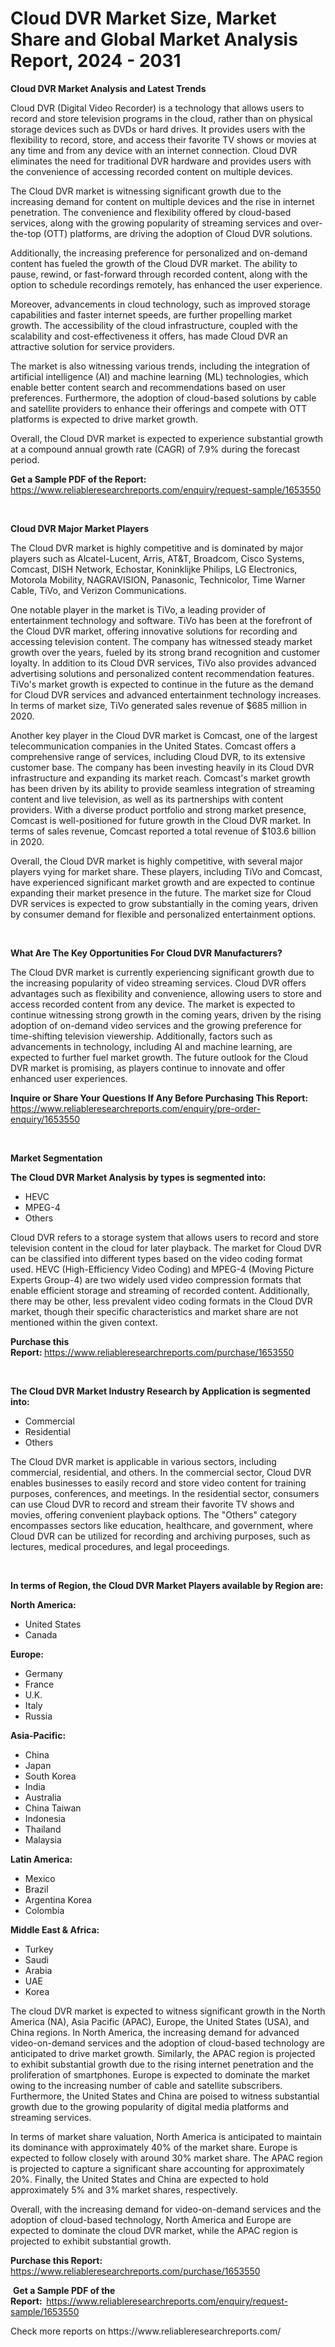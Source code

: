 <p><h1>Cloud DVR Market Size, Market Share and Global Market Analysis Report, 2024 - 2031</h1></p><p><strong>Cloud DVR Market Analysis and Latest Trends</strong></p>
<p><p>Cloud DVR (Digital Video Recorder) is a technology that allows users to record and store television programs in the cloud, rather than on physical storage devices such as DVDs or hard drives. It provides users with the flexibility to record, store, and access their favorite TV shows or movies at any time and from any device with an internet connection. Cloud DVR eliminates the need for traditional DVR hardware and provides users with the convenience of accessing recorded content on multiple devices.</p><p>The Cloud DVR market is witnessing significant growth due to the increasing demand for content on multiple devices and the rise in internet penetration. The convenience and flexibility offered by cloud-based services, along with the growing popularity of streaming services and over-the-top (OTT) platforms, are driving the adoption of Cloud DVR solutions.</p><p>Additionally, the increasing preference for personalized and on-demand content has fueled the growth of the Cloud DVR market. The ability to pause, rewind, or fast-forward through recorded content, along with the option to schedule recordings remotely, has enhanced the user experience.</p><p>Moreover, advancements in cloud technology, such as improved storage capabilities and faster internet speeds, are further propelling market growth. The accessibility of the cloud infrastructure, coupled with the scalability and cost-effectiveness it offers, has made Cloud DVR an attractive solution for service providers.</p><p>The market is also witnessing various trends, including the integration of artificial intelligence (AI) and machine learning (ML) technologies, which enable better content search and recommendations based on user preferences. Furthermore, the adoption of cloud-based solutions by cable and satellite providers to enhance their offerings and compete with OTT platforms is expected to drive market growth.</p><p>Overall, the Cloud DVR market is expected to experience substantial growth at a compound annual growth rate (CAGR) of 7.9% during the forecast period.</p></p>
<p><strong>Get a Sample PDF of the Report:&nbsp;</strong> <a href="https://www.reliableresearchreports.com/enquiry/request-sample/1653550">https://www.reliableresearchreports.com/enquiry/request-sample/1653550</a></p>
<p>&nbsp;</p>
<p><strong>Cloud DVR Major Market Players</strong></p>
<p><p>The Cloud DVR market is highly competitive and is dominated by major players such as Alcatel-Lucent, Arris, AT&T, Broadcom, Cisco Systems, Comcast, DISH Network, Echostar, Koninklijke Philips, LG Electronics, Motorola Mobility, NAGRAVISION, Panasonic, Technicolor, Time Warner Cable, TiVo, and Verizon Communications.</p><p>One notable player in the market is TiVo, a leading provider of entertainment technology and software. TiVo has been at the forefront of the Cloud DVR market, offering innovative solutions for recording and accessing television content. The company has witnessed steady market growth over the years, fueled by its strong brand recognition and customer loyalty. In addition to its Cloud DVR services, TiVo also provides advanced advertising solutions and personalized content recommendation features. TiVo's market growth is expected to continue in the future as the demand for Cloud DVR services and advanced entertainment technology increases. In terms of market size, TiVo generated sales revenue of $685 million in 2020.</p><p>Another key player in the Cloud DVR market is Comcast, one of the largest telecommunication companies in the United States. Comcast offers a comprehensive range of services, including Cloud DVR, to its extensive customer base. The company has been investing heavily in its Cloud DVR infrastructure and expanding its market reach. Comcast's market growth has been driven by its ability to provide seamless integration of streaming content and live television, as well as its partnerships with content providers. With a diverse product portfolio and strong market presence, Comcast is well-positioned for future growth in the Cloud DVR market. In terms of sales revenue, Comcast reported a total revenue of $103.6 billion in 2020.</p><p>Overall, the Cloud DVR market is highly competitive, with several major players vying for market share. These players, including TiVo and Comcast, have experienced significant market growth and are expected to continue expanding their market presence in the future. The market size for Cloud DVR services is expected to grow substantially in the coming years, driven by consumer demand for flexible and personalized entertainment options.</p></p>
<p>&nbsp;</p>
<p><strong>What Are The Key Opportunities For Cloud DVR Manufacturers?</strong></p>
<p><p>The Cloud DVR market is currently experiencing significant growth due to the increasing popularity of video streaming services. Cloud DVR offers advantages such as flexibility and convenience, allowing users to store and access recorded content from any device. The market is expected to continue witnessing strong growth in the coming years, driven by the rising adoption of on-demand video services and the growing preference for time-shifting television viewership. Additionally, factors such as advancements in technology, including AI and machine learning, are expected to further fuel market growth. The future outlook for the Cloud DVR market is promising, as players continue to innovate and offer enhanced user experiences.</p></p>
<p><strong>Inquire or Share Your Questions If Any Before Purchasing This Report:</strong> <a href="https://www.reliableresearchreports.com/enquiry/pre-order-enquiry/1653550">https://www.reliableresearchreports.com/enquiry/pre-order-enquiry/1653550</a></p>
<p>&nbsp;</p>
<p><strong>Market Segmentation</strong></p>
<p><strong>The Cloud DVR Market Analysis by types is segmented into:</strong></p>
<p><ul><li>HEVC</li><li>MPEG-4</li><li>Others</li></ul></p>
<p><p>Cloud DVR refers to a storage system that allows users to record and store television content in the cloud for later playback. The market for Cloud DVR can be classified into different types based on the video coding format used. HEVC (High-Efficiency Video Coding) and MPEG-4 (Moving Picture Experts Group-4) are two widely used video compression formats that enable efficient storage and streaming of recorded content. Additionally, there may be other, less prevalent video coding formats in the Cloud DVR market, though their specific characteristics and market share are not mentioned within the given context.</p></p>
<p><strong>Purchase this Report:&nbsp;</strong><a href="https://www.reliableresearchreports.com/purchase/1653550">https://www.reliableresearchreports.com/purchase/1653550</a></p>
<p>&nbsp;</p>
<p><strong>The Cloud DVR Market Industry Research by Application is segmented into:</strong></p>
<p><ul><li>Commercial</li><li>Residential</li><li>Others</li></ul></p>
<p><p>The Cloud DVR market is applicable in various sectors, including commercial, residential, and others. In the commercial sector, Cloud DVR enables businesses to easily record and store video content for training purposes, conferences, and meetings. In the residential sector, consumers can use Cloud DVR to record and stream their favorite TV shows and movies, offering convenient playback options. The "Others" category encompasses sectors like education, healthcare, and government, where Cloud DVR can be utilized for recording and archiving purposes, such as lectures, medical procedures, and legal proceedings.</p></p>
<p>&nbsp;</p>
<p><strong>In terms of Region, the Cloud DVR Market Players available by Region are:</strong></p>
<p>
    <p> <strong> North America: </strong>
        <ul>
            <li>United States</li>
            <li>Canada</li>
        </ul>
        </p> 
    <p> <strong> Europe: </strong>
        <ul>
            <li>Germany</li>
            <li>France</li>
            <li>U.K.</li>
            <li>Italy</li>
            <li>Russia</li>
        </ul>
        </p> 
    <p> <strong> Asia-Pacific: </strong>
        <ul>
            <li>China</li>
            <li>Japan</li>
            <li>South Korea</li>
            <li>India</li>
            <li>Australia</li>
            <li>China Taiwan</li>
            <li>Indonesia</li>
            <li>Thailand</li>
            <li>Malaysia</li>
        </ul>
        </p> 
    <p> <strong> Latin America: </strong>
        <ul>
            <li>Mexico</li>
            <li>Brazil</li>
            <li>Argentina Korea</li>
            <li>Colombia</li>
        </ul>
        </p> 
    <p> <strong> Middle East & Africa: </strong>
        <ul>
            <li>Turkey</li>
            <li>Saudi</li>
            <li>Arabia</li>
            <li>UAE</li>
            <li>Korea</li>
        </ul>
    </p>
    </p>
<p><p>The cloud DVR market is expected to witness significant growth in the North America (NA), Asia Pacific (APAC), Europe, the United States (USA), and China regions. In North America, the increasing demand for advanced video-on-demand services and the adoption of cloud-based technology are anticipated to drive market growth. Similarly, the APAC region is projected to exhibit substantial growth due to the rising internet penetration and the proliferation of smartphones. Europe is expected to dominate the market owing to the increasing number of cable and satellite subscribers. Furthermore, the United States and China are poised to witness substantial growth due to the growing popularity of digital media platforms and streaming services.</p><p>In terms of market share valuation, North America is anticipated to maintain its dominance with approximately 40% of the market share. Europe is expected to follow closely with around 30% market share. The APAC region is projected to capture a significant share accounting for approximately 20%. Finally, the United States and China are expected to hold approximately 5% and 3% market shares, respectively.</p><p>Overall, with the increasing demand for video-on-demand services and the adoption of cloud-based technology, North America and Europe are expected to dominate the cloud DVR market, while the APAC region is projected to exhibit substantial growth.</p></p>
<p><strong>Purchase this Report: </strong><a href="https://www.reliableresearchreports.com/purchase/1653550">https://www.reliableresearchreports.com/purchase/1653550</a></p>
<p>&nbsp;<strong>Get a Sample PDF of the Report:&nbsp;&nbsp;</strong><a href="https://www.reliableresearchreports.com/enquiry/request-sample/1653550">https://www.reliableresearchreports.com/enquiry/request-sample/1653550</a></p>
<p><strong></strong></p>
<p>Check more reports on https://www.reliableresearchreports.com/</p>